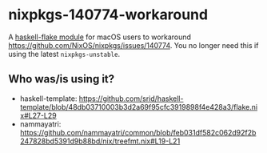 # nixpkgs-140774-workaround

A [haskell-flake module](https://haskell.flake.page/modules) for macOS users to workaround https://github.com/NixOS/nixpkgs/issues/140774. You no longer need this if using the latest `nixpkgs-unstable`.

## Who was/is using it?

- haskell-template: https://github.com/srid/haskell-template/blob/48db03710003b3d2a69f95cfc3919898f4e428a3/flake.nix#L27-L29
- nammayatri: https://github.com/nammayatri/common/blob/feb031df582c062d92f2b247828bd5391d9b88bd/nix/treefmt.nix#L19-L21

